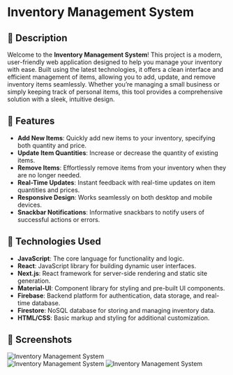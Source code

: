 # Inventory Management System

## 📜 Description

Welcome to the **Inventory Management System**! This project is a modern, user-friendly web application designed to help you manage your inventory with ease. Built using the latest technologies, it offers a clean interface and efficient management of items, allowing you to add, update, and remove inventory items seamlessly. Whether you’re managing a small business or simply keeping track of personal items, this tool provides a comprehensive solution with a sleek, intuitive design.

## 🚀 Features

- **Add New Items**: Quickly add new items to your inventory, specifying both quantity and price.
- **Update Item Quantities**: Increase or decrease the quantity of existing items.
- **Remove Items**: Effortlessly remove items from your inventory when they are no longer needed.
- **Real-Time Updates**: Instant feedback with real-time updates on item quantities and prices.
- **Responsive Design**: Works seamlessly on both desktop and mobile devices.
- **Snackbar Notifications**: Informative snackbars to notify users of successful actions or errors.

## 🔧 Technologies Used

- **JavaScript**: The core language for functionality and logic.
- **React**: JavaScript library for building dynamic user interfaces.
- **Next.js**: React framework for server-side rendering and static site generation.
- **Material-UI**: Component library for styling and pre-built UI components.
- **Firebase**: Backend platform for authentication, data storage, and real-time database.
- **Firestore**: NoSQL database for storing and managing inventory data.
- **HTML/CSS**: Basic markup and styling for additional customization.

## 📸 Screenshots

![Inventory Management System](assets/1.png)  
![Inventory Management System](assets/2.png) 
![Inventory Management System](assets/3.png) 

